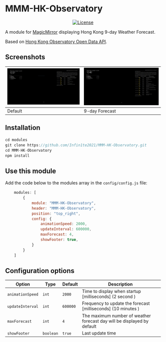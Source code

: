 # MMM-HK-Observatory

<p style="text-align: center">
    <a href="https://choosealicense.com/licenses/apache-2.0/"><img src="https://img.shields.io/badge/License-Apache%202.0-blue.svg" alt="License"></a>
</p>

A module for [MagicMirror](https://github.com/MichMich/MagicMirror) displaying Hong Kong 9-day Weather Forecast.

Based on [Hong Kong Observatory Open Data API](https://www.hko.gov.hk/en/weatherAPI/doc/files/HKO_Open_Data_API_Documentation.pdf).

## Screenshots
| ![screenshot1](img/readme/default.PNG)| ![screenshot2](img/readme/9-day%20forecast.PNG) |
| --- |-------------------------------------------------|
| Default | 9-day Forecast                                  |

## Installation

````javascript
cd modules
git clone https://github.com/Infin1te2021/MMM-HK-Observatory.git
cd MMM-HK-Observatory
npm install
````

## Use this module

Add the code below to the modules array in the `config/config.js` file:

````javascript
    modules: [
        {
            module: "MMM-HK-Observatory",
            header: "MMM-HK-Observatory",
            position: "top_right",
            config: {
                animationSpeed: 2000,
                updateInterval: 600000,
                maxForecast: 4,
                showFooter: true,
            }
        }
    ]
````


## Configuration options
| Option           | Type | Default | Description                                                             |
|------------------| --- | --- |-------------------------------------------------------------------------|
| `animationSpeed` | `int` | `2000` | Time to display when startup [milliseconds] (2 second )                 |
| `updateInterval` | `int` | `600000` | Frequency to update the forecast [milliseconds] (10 minutes )           |
| `maxForecast` | `int` | `4` | The maximum number of weather forecast day will be displayed by default |
| `showFooter` | `boolean` | `true` | Last update time                                                        |

